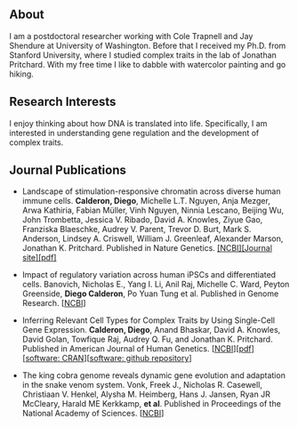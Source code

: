## About

I am a postdoctoral researcher working with Cole Trapnell and Jay Shendure at University of Washington. Before that I received my Ph.D. from Stanford University, where I studied complex traits in the lab of Jonathan Pritchard. With my free time I like to dabble with watercolor painting and go hiking.

## Research Interests

I enjoy thinking about how DNA is translated into life. Specifically, I am interested in understanding gene regulation and the development of complex traits.

## Journal Publications

+ Landscape of stimulation-responsive chromatin across diverse human immune cells. **Calderon, Diego**, Michelle L.T. Nguyen, Anja Mezger, Arwa Kathiria, Fabian Müller, Vinh Nguyen, Ninnia Lescano, Beijing Wu, John Trombetta, Jessica V. Ribado, David A. Knowles, Ziyue Gao, Franziska Blaeschke, Audrey V. Parent, Trevor D. Burt, Mark S. Anderson, Lindsey A. Criswell, William J. Greenleaf, Alexander Marson, Jonathan K. Pritchard. Published in Nature Genetics. [[NCBI]](https://www.ncbi.nlm.nih.gov/pubmed/31570894)[[Journal site]](https://www.nature.com/articles/s41588-019-0505-9)[[pdf]](s41588-019-0505-9.pdf)

+ Impact of regulatory variation across human iPSCs and differentiated cells. Banovich, Nicholas E., Yang I. Li, Anil Raj, Michelle C. Ward, Peyton Greenside, **Diego Calderon**, Po Yuan Tung et al. Published in Genome Research. [[NCBI](https://www.ncbi.nlm.nih.gov/pubmed/29208628)]

+ Inferring Relevant Cell Types for Complex Traits by Using Single-Cell Gene Expression. **Calderon, Diego**, Anand Bhaskar, David A. Knowles, David Golan, Towfique Raj, Audrey Q. Fu, and Jonathan K. Pritchard. Published in American Journal of Human Genetics. [[NCBI](https://www.ncbi.nlm.nih.gov/pubmed/29106824)][[pdf](1-s2.0-S0002929717303786-main.pdf)][[software: CRAN](https://cran.r-project.org/package=rolypoly)][[software: github repository](https://github.com/dcalderon/rolypoly)]

+ The king cobra genome reveals dynamic gene evolution and adaptation in the snake venom system. Vonk, Freek J., Nicholas R. Casewell, Christiaan V. Henkel, Alysha M. Heimberg, Hans J. Jansen, Ryan JR McCleary, Harald ME Kerkkamp, **et al**. Published in Proceedings of the National Academy of Sciences. [[NCBI](https://www.ncbi.nlm.nih.gov/pubmed/24297900)]

